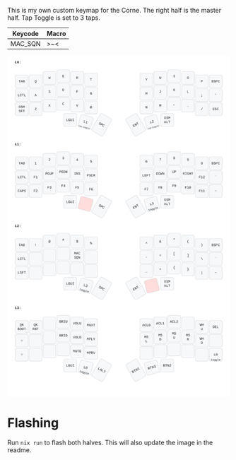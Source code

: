 
This is my own custom keymap for the Corne. 
The right half is the master half.
Tap Toggle is set to 3 taps.

| Keycode | Macro |
|---------|-------|
| MAC_SQN |  >~<  |

![keymap image](/assets/keymap.svg)

# Flashing
Run `nix run` to flash both halves. This will also update the image in the readme.
